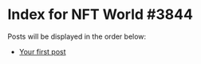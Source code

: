 # Index for NFT World #3844
Posts will be displayed in the order below:

- [Your first post](./001-first.md)


